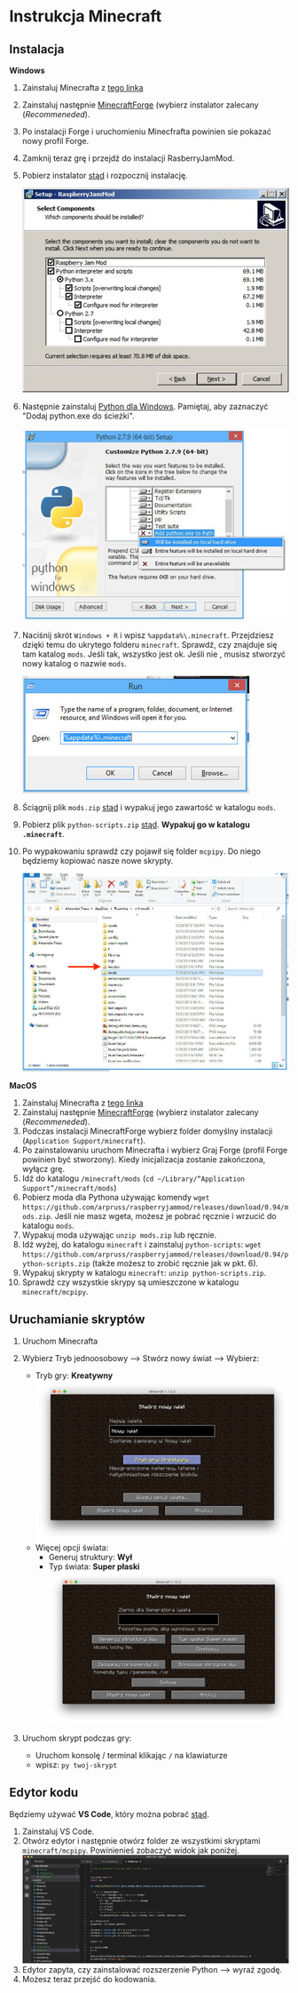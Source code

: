 Instrukcja Minecraft
====


Instalacja
---

**Windows**

1. Zainstaluj Minecrafta z [tego linka](https://minecraft.net/pl-pl/download/)
2. Zainstaluj następnie [MinecraftForge](https://files.minecraftforge.net/) (wybierz instalator zalecany (*Recommeneded*).
3. Po instalacji Forge i uruchomieniu Minecfrafta powinien sie pokazać nowy profil Forge.
4. Zamknij teraz grę i przejdź do instalacji RasberryJamMod.
5. Pobierz instalator [stąd](https://github.com/arpruss/raspberryjammod/releases/download/0.94/RaspberryJamMod-Installer.exe) i rozpocznij instalację.

	![](img/rasberry-jam-mod-installer.jpg)
	
6. Następnie zainstaluj [Python dla Windows](https://www.python.org/downloads/release/python-365/). Pamiętaj, aby zaznaczyć "Dodaj python.exe do ścieżki".

	![](img/python-installer.jpg)
	
7. Naciśnij skrót `Windows + R` i wpisz `%appdata%\.minecraft`. Przejdziesz dzięki temu do ukrytego folderu `minecraft`. Sprawdź, czy znajduje się tam katalog `mods`. Jeśli tak, wszystko jest ok. Jeśli nie , musisz stworzyć nowy katalog o nazwie `mods`.

	![](img/appdata.jpg)
	
8. Ściągnij plik `mods.zip` [stąd](https://github.com/arpruss/raspberryjammod/releases/download/0.94/mods.zip) i wypakuj jego zawartość w katalogu `mods`.
9. Pobierz plik `python-scripts.zip` [stąd](https://github.com/arpruss/raspberryjammod/releases/download/0.94/python-scripts.zip). **Wypakuj go w katalogu `.minecraft`**.
10. Po wypakowaniu sprawdź czy pojawił się folder `mcpipy`. Do niego będziemy kopiować nasze nowe skrypty. 

	![](img/mods-mcpipy.jpg)

**MacOS**

1. Zainstaluj Minecrafta z [tego linka](https://minecraft.net/pl-pl/download/)
2. Zainstaluj następnie [MinecraftForge](https://files.minecraftforge.net/) (wybierz instalator zalecany (*Recommeneded*).
3. Podczas instalacji MinecraftForge wybierz folder domyślny instalacji (`Application Support/minecraft`).
4. Po zainstalowaniu uruchom Minecrafta i wybierz Graj Forge (profil Forge powinien być stworzony). Kiedy inicjalizacja zostanie zakończona, wyłącz grę.
5. Idź do katalogu `/minecraft/mods` (`cd ~/Library/“Application Support”/minecraft/mods`)
6. Pobierz moda dla Pythona używając komendy `wget https://github.com/arpruss/raspberryjammod/releases/download/0.94/mods.zip`. Jeśli nie masz wgeta, możesz je pobrać ręcznie i wrzucić do katalogu `mods`.
7. Wypakuj moda używając `unzip mods.zip` lub ręcznie.
8. Idź wyżej, do katalogu `minecraft` i zainstaluj `python-scripts`: `wget https://github.com/arpruss/raspberryjammod/releases/download/0.94/python-scripts.zip` (także możesz to zrobić ręcznie jak w pkt. 6).
9. Wypakuj skrypty w katalogu `minecraft`: `unzip python-scripts.zip`.
10. Sprawdź czy wszystkie skrypy są umieszczone w katalogu `minecraft/mcpipy`. 



Uruchamianie skryptów
---
1. Uruchom Minecrafta
2. Wybierz Tryb jednoosobowy --> Stwórz nowy świat --> Wybierz:
	- Tryb gry: **Kreatywny** 
	![](img/new-world-1.png)
	- Więcej opcji świata: 
	    - Generuj struktury: **Wył**
	    - Typ świata: **Super płaski**
	![](img/new-world-2.png)

3. Uruchom skrypt podczas gry:
   - Uruchom konsolę / terminal klikając `/` na klawiaturze
   - wpisz: `py twoj-skrypt`

   
Edytor kodu
---
Będziemy używać **VS Code**, który można pobrać [stąd](https://code.visualstudio.com/).

1. Zainstaluj VS Code.
2. Otwórz edytor i następnie otwórz folder ze wszystkimi skryptami `minecraft/mcpipy`. Powinienieś zobaczyć widok jak poniżej.
![](img/vscode.png)
3. Edytor zapyta, czy zainstalować rozszerzenie Python --> wyraź zgodę.
4. Możesz teraz przejść do kodowania. 


